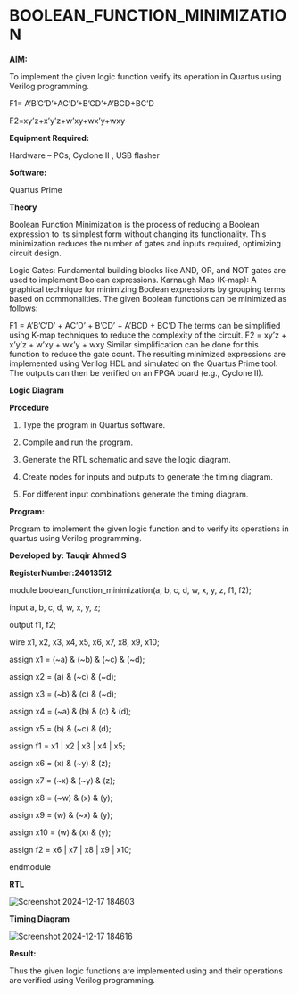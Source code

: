 # BOOLEAN_FUNCTION_MINIMIZATION

**AIM:**

To implement the given logic function verify its operation in Quartus using Verilog programming.

F1= A’B’C’D’+AC’D’+B’CD’+A’BCD+BC’D 

F2=xy’z+x’y’z+w’xy+wx’y+wxy

**Equipment Required:**

Hardware – PCs, Cyclone II , USB flasher

**Software:**

Quartus Prime

**Theory**

Boolean Function Minimization is the process of reducing a Boolean expression to its simplest form without changing its functionality. This minimization reduces the number of gates and inputs required, optimizing circuit design.

Logic Gates: Fundamental building blocks like AND, OR, and NOT gates are used to implement Boolean expressions. Karnaugh Map (K-map): A graphical technique for minimizing Boolean expressions by grouping terms based on commonalities. The given Boolean functions can be minimized as follows:

F1 = A’B’C’D’ + AC’D’ + B’CD’ + A’BCD + BC’D The terms can be simplified using K-map techniques to reduce the complexity of the circuit. F2 = xy’z + x’y’z + w’xy + wx’y + wxy Similar simplification can be done for this function to reduce the gate count. The resulting minimized expressions are implemented using Verilog HDL and simulated on the Quartus Prime tool. The outputs can then be verified on an FPGA board (e.g., Cyclone II).

**Logic Diagram**

**Procedure**

1.	Type the program in Quartus software.

2.	Compile and run the program.

3.	Generate the RTL schematic and save the logic diagram.

4.	Create nodes for inputs and outputs to generate the timing diagram.

5.	For different input combinations generate the timing diagram.


**Program:**

Program to implement the given logic function and to verify its operations in quartus using Verilog programming. 

**Developed by: Tauqir Ahmed S**

**RegisterNumber:24013512**

module boolean_function_minimization(a, b, c, d, w, x, y, z, f1, f2);

 input a, b, c, d, w, x, y, z;
 
 output f1, f2;
 
 wire x1, x2, x3, x4, x5, x6, x7, x8, x9, x10;
 
 assign x1 = (~a) & (~b) & (~c) & (~d);
 
 assign x2 = (a) & (~c) & (~d);
 
 assign x3 = (~b) & (c) & (~d);
 
 assign x4 = (~a) & (b) & (c) & (d);
 
 assign x5 = (b) & (~c) & (d);


 assign f1 = x1 | x2 | x3 | x4 | x5;
 
 assign x6 = (x) & (~y) & (z);
 
 assign x7 = (~x) & (~y) & (z);
 
 assign x8 = (~w) & (x) & (y);
 
 assign x9 = (w) & (~x) & (y);
 
 assign x10 = (w) & (x) & (y);
 
 assign f2 = x6 | x7 | x8 | x9 | x10;
 
 endmodule

**RTL**

![Screenshot 2024-12-17 184603](https://github.com/user-attachments/assets/a45891f1-c8db-4dd4-9f86-44c80be02b35)


**Timing Diagram**

![Screenshot 2024-12-17 184616](https://github.com/user-attachments/assets/99041394-96b6-48e9-9550-3051cecb1a89)


**Result:**

Thus the given logic functions are implemented using and their operations are verified using Verilog programming.

